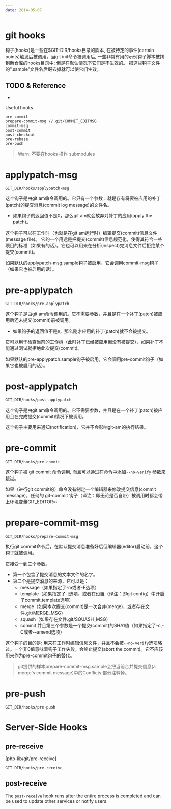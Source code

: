 ```yaml
---
date: 2014-05-07
---
```

# git hooks
钩子(hooks)是一些在$GIT-DIR/hooks目录的脚本, 在被特定的事件(certain points)触发后被调用。当git init命令被调用后, 一些非常有用的示例钩子脚本被拷到新仓库的hooks目录中; 但是在默认情况下它们是不生效的。 把这些钩子文件的".sample"文件名后缀去掉就可以使它们生效。

## TODO & Reference
- [git-scm]: https://git-scm.com/book/en/v2/Customizing-Git-Git-Hooks#Server-Side-Hooks

Useful hooks

    pre-commit
    prepare-commit-msg //.git/COMMIT_EDITMSG
    commit-msg
    post-commit
    post-checkout
    pre-rebase
    pre-push

> Warn: 不要在hooks 操作 submodules 

# applypatch-msg

	GIT_DIR/hooks/applypatch-msg

这个钩子是由git am命令调用的。它只有一个参数：就是存有将要被应用的补丁(patch)的提交消息(commit log message)的文件名。

- 如果钩子的返回值不是0，那么git am就会放弃对补丁的应用(apply the patch)。

这个钩子可以在工作时（也就是在git am运行时）编辑提交(commit)信息文件(message file)。
它的一个用途是把提交(commit)信息规范化，使得其符合一些项目的标准（如果有的话）。它也可以用来在分析(inspect)完消息文件后拒绝某个提交(commit)。

如果默认的applypatch-msg.sample钩子被启用，它会调用commit-msg钩子（如果它也被启用的话）。

# pre-applypatch

	GIT_DIR/hooks/pre-applypatch

这个钩子是由git am命令调用的。它不需要参数，并且是在一个补丁(patch)被应用后还未提交(commit)前被调用。

- 如果钩子的返回值不是`0`，那么刚才应用的补丁(patch)就不会被提交。

它可以用于检查当前的工作树（此时补丁已经被应用但没有被提交），如果补丁不能通过测试就拒绝此次提交(commit)。

如果默认的pre-applypatch.sample钩子被启用，它会调用pre-commit钩子（如果它也被启用的话）。

# post-applypatch

	GIT_DIR/hooks/post-applypatch

这个钩子是由git am命令调用的。它不需要参数，并且是在一个补丁(patch)被应用且在完成提交(commit)情况下被调用。

这个钩子主要用来通知(notification)，它并不会影响git-am的执行结果。

# pre-commit

	GIT_DIR/hooks/pre-commit

这个钩子被 git commit 命令调用, 而且可以通过在命令中添加`--no-verify` 参数来跳过。

如果（进行git commit的）命令没有制定一个编辑器来修改提交信息(commit message)，任何的 git-commit 钩子（译注：即无论是否自带）被调用时都会带上环境变量GIT_EDITOR=:

# prepare-commit-msg

	GIT_DIR/hooks/prepare-commit-msg

执行git commit命令后，在默认提交消息准备好后但编辑器(editor)启动前，这个钩子就被调用。

它接受一到三个参数。

- 第一个包含了提交消息的文本文件的名字。
- 第二个是提交消息的来源，它可以是：
	* message（如果指定了-m或者-F选项）
	* template（如果指定了-t选项，或者在设置（译注：即git config）中开启了commit.template选项）
	* merge（如果本次提交(commit)是一次合并(merge)，或者存在文件.git/MERGE_MSG）
	* squash（如果存在文件.git/SQUASH_MSG）
	* commit 并且第三个参数是一个提交(commit)的SHA1值（如果指定了-c,-C或者\--amend选项）

这个钩子的目的是:
	用来在工作时编辑信息文件，并且不会被`--no-verify`选项略过。一个非0值意味着钩子工作失败，会终止提交(abort the commit)。它不应该用来作为pre-commit钩子的替代。

> git提供的样本prepare-commit-msg.sample会把当前合并提交信息(a merge's commit message)中的Conflicts:部分注释掉。

# pre-push

	GIT_DIR/hooks/pre-push

# Server-Side Hooks

## pre-receive
[php-lib/git/pre-receive]

	GIT_DIR/hooks/pre-receive

## post-receive
The `post-receive` hook runs after the entire process is completed and can be used to update other services or notify users. 
